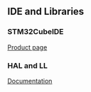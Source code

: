 ## IDE and Libraries

### STM32CubeIDE
[Product page](https://www.st.com/en/development-tools/stm32cubeide.html)


### HAL and LL
[Documentation](https://www.st.com/content/ccc/resource/technical/document/user_manual/45/27/9c/32/76/57/48/b9/DM00189702.pdf/files/DM00189702.pdf/jcr:content/translations/en.DM00189702.pdf)
